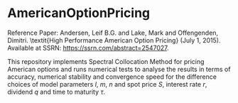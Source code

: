 # AmericanOptionPricing
Reference Paper:
Andersen, Leif B.G. and Lake, Mark and Offengenden, Dimitri. \textit{High Performance American Option Pricing} (July 1, 2015). Available at SSRN: <https://ssrn.com/abstract=2547027>.

This repository implements Spectral Collocation Method for pricing American options and runs numerical tests to analyse the results in terms of accuracy, numerical stability and convergence speed for the difference choices of model parameters $l$, $m$, $n$ and spot price $S$, interest rate $r$, dividend $q$ and time to maturity $\tau$.
